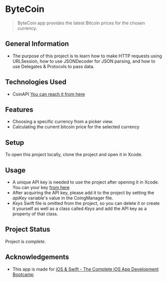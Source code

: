 # ByteCoin
> ByteCoin app provides the latest Bitcoin prices for the chosen currency. 


## General Information
- The purpose of this project is to learn how to make HTTP requests using URLSession, how to use JSONDecoder for JSON parsing, and how to use Delegates & Protocols to pass data. 


## Technologies Used
- CoinAPI [You can reach it from here](https://www.coinapi.io/)


## Features
- Choosing a specific currency from a picker view.
- Calculating the current bitcoin price for the selected currency


## Setup
To open this project locally, clone the project and open it in Xcode.


## Usage
- A unique API key is needed to use the project after opening it in Xcode. You can your key [from here](https://www.coinapi.io/)
- After acquiring the API key, please add it to the project by setting the _apiKey_ variable's value in the CoingManager file.
- _Keys_ Swift file is omitted from the project, so you can delete it or create it yourself as well as a class called _Keys_ and add the API key as a property of that class.


## Project Status
Project is _complete_.


## Acknowledgements
- This app is made for [iOS & Swift - The Complete iOS App Development Bootcamp](https://www.udemy.com/course/ios-13-app-development-bootcamp/)

